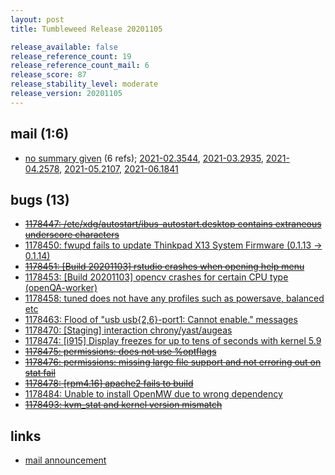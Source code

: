 ```yaml
---
layout: post
title: Tumbleweed Release 20201105

release_available: false
release_reference_count: 19
release_reference_count_mail: 6
release_score: 87
release_stability_level: moderate
release_version: 20201105
---
```


## mail (1:6)

- [no summary given](https://lists.opensuse.org/archives/list/factory@lists.opensuse.org/thread/RLJUBTMBIS6SXBOGET3HVIL4UZXLH7G7) (6 refs); [2021-02.3544](https://lists.opensuse.org/archives/list/factory@lists.opensuse.org/thread/RLJUBTMBIS6SXBOGET3HVIL4UZXLH7G7), [2021-03.2935](https://lists.opensuse.org/archives/list/factory@lists.opensuse.org/thread/RLJUBTMBIS6SXBOGET3HVIL4UZXLH7G7), [2021-04.2578](https://lists.opensuse.org/archives/list/factory@lists.opensuse.org/thread/RLJUBTMBIS6SXBOGET3HVIL4UZXLH7G7), [2021-05.2107](https://lists.opensuse.org/archives/list/factory@lists.opensuse.org/thread/RLJUBTMBIS6SXBOGET3HVIL4UZXLH7G7), [2021-06.1841](https://lists.opensuse.org/archives/list/factory@lists.opensuse.org/thread/RLJUBTMBIS6SXBOGET3HVIL4UZXLH7G7)

## bugs (13)

<!--more-->

- ~~[1178447: /etc/xdg/autostart/ibus-autostart.desktop contains extraneous underscore characters](https://bugzilla.opensuse.org/show_bug.cgi?id=1178447)~~
- [1178450: fwupd fails to update Thinkpad X13 System Firmware (0.1.13 → 0.1.14)](https://bugzilla.opensuse.org/show_bug.cgi?id=1178450)
- ~~[1178451: \[Build 20201103\] rstudio crashes when opening help menu](https://bugzilla.opensuse.org/show_bug.cgi?id=1178451)~~
- [1178453: \[Build 20201103\] opencv crashes for certain CPU type (openQA-worker)](https://bugzilla.opensuse.org/show_bug.cgi?id=1178453)
- [1178458: tuned does not have any profiles such as powersave, balanced etc](https://bugzilla.opensuse.org/show_bug.cgi?id=1178458)
- [1178463: Flood of "usb usb{2,6}-port1: Cannot enable." messages](https://bugzilla.opensuse.org/show_bug.cgi?id=1178463)
- [1178470: \[Staging\] interaction chrony/yast/augeas](https://bugzilla.opensuse.org/show_bug.cgi?id=1178470)
- [1178474: \[i915\] Display freezes for up to tens of seconds with kernel 5.9](https://bugzilla.opensuse.org/show_bug.cgi?id=1178474)
- ~~[1178475: permissions: does not use %optflags](https://bugzilla.opensuse.org/show_bug.cgi?id=1178475)~~
- ~~[1178476: permissions: missing large file support and not erroring out on stat fail](https://bugzilla.opensuse.org/show_bug.cgi?id=1178476)~~
- ~~[1178478: \[rpm4.16\] apache2 fails to build](https://bugzilla.opensuse.org/show_bug.cgi?id=1178478)~~
- [1178484: Unable to install OpenMW due to wrong dependency](https://bugzilla.opensuse.org/show_bug.cgi?id=1178484)
- ~~[1178493: kvm_stat and kernel version mismatch](https://bugzilla.opensuse.org/show_bug.cgi?id=1178493)~~



## links

- [mail announcement](https://lists.opensuse.org/archives/list/factory@lists.opensuse.org/thread/RLJUBTMBIS6SXBOGET3HVIL4UZXLH7G7)
